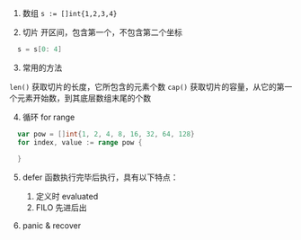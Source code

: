 
1. 数组
  `s := []int{1,2,3,4}`

2. 切片
  开区间，包含第一个，不包含第二个坐标

  ```go
    s = s[0: 4]
  ```

3. 常用的方法

  `len()` 获取切片的长度，它所包含的元素个数
  `cap()` 获取切片的容量，从它的第一个元素开始数，到其底层数组末尾的个数


4. 循环
  for range

  ```go
    var pow = []int{1, 2, 4, 8, 16, 32, 64, 128}
    for index, value := range pow {

    }
  ```

5. defer 
  函数执行完毕后执行，具有以下特点：
    1. 定义时 evaluated
    2. FILO 先进后出

6. panic & recover